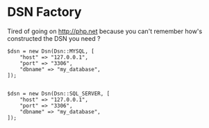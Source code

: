 DSN Factory
=========

Tired of going on http://php.net because you can't remember how's constructed the DSN you need ?

	$dsn = new Dsn(Dsn::MYSQL, [
	    "host" => "127.0.0.1",
	    "port" => "3306",
	    "dbname" => "my_database",
	]);
	
	
	$dsn = new Dsn(Dsn::SQL_SERVER, [
	    "host" => "127.0.0.1",
	    "port" => "3306",
	    "dbname" => "my_database",
	]);
	
